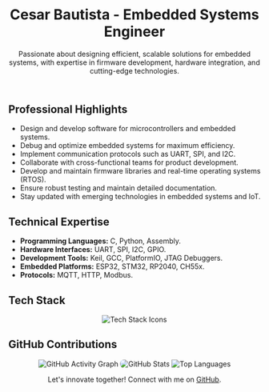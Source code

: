 <!DOCTYPE html>
<html lang="en">
<head>
    <meta charset="UTF-8">
    <meta name="viewport" content="width=device-width, initial-scale=1.0">
</head>
<body>
    <header>
        <h1>Cesar Bautista - Embedded Systems Engineer</h1>
        <p>
            Passionate about designing efficient, scalable solutions for embedded systems, with expertise in firmware development, hardware integration, and cutting-edge technologies.
        </p>
    </header>
    <section>
        <h2>Professional Highlights</h2>
        <ul>
            <li>Design and develop software for microcontrollers and embedded systems.</li>
            <li>Debug and optimize embedded systems for maximum efficiency.</li>
            <li>Implement communication protocols such as UART, SPI, and I2C.</li>
            <li>Collaborate with cross-functional teams for product development.</li>
            <li>Develop and maintain firmware libraries and real-time operating systems (RTOS).</li>
            <li>Ensure robust testing and maintain detailed documentation.</li>
            <li>Stay updated with emerging technologies in embedded systems and IoT.</li>
        </ul>
    </section>
    <section>
        <h2>Technical Expertise</h2>
        <ul>
            <li><strong>Programming Languages:</strong> C, Python, Assembly.</li>
            <li><strong>Hardware Interfaces:</strong> UART, SPI, I2C, GPIO.</li>
            <li><strong>Development Tools:</strong> Keil, GCC, PlatformIO, JTAG Debuggers.</li>
            <li><strong>Embedded Platforms:</strong> ESP32, STM32, RP2040, CH55x.</li>
            <li><strong>Protocols:</strong> MQTT, HTTP, Modbus.</li>
        </ul>
    </section>
    <section>
        <h2>Tech Stack</h2>
        <p align="center">
            <img src="https://skillicons.dev/icons?i=c,python,cpp,html,css,git,arduino" alt="Tech Stack Icons">
        </p>
    </section>
    <section>
        <h2>GitHub Contributions</h2>
        <p align="center">
         <img src="https://github-readme-activity-graph.vercel.app/graph?username=Cesarbautista10&theme=xcode&hide_border=true" alt="GitHub Activity Graph">
            <img src="https://github-readme-stats.vercel.app/api?username=Cesarbautista10&show_icons=true&theme=gruvbox&count_private=true" alt="GitHub Stats" style="max-width: 400px; border-radius: 8px;">
            <img src="https://github-readme-stats.vercel.app/api/top-langs/?username=Cesarbautista10&theme=merko&layout=donut" alt="Top Languages">
        </p>
    </section>
    <footer>
        <p align="center">Let's innovate together! Connect with me on <a href="https://github.com/Cesarbautista10">GitHub</a>.</p>
    </footer>
</body>
</html>

